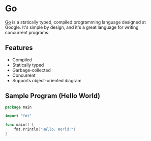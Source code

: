 # Go

[Go](https://go.dev/) is a statically typed, compiled programming language
designed at Google. It's simple by design, and it's a great language for
writing concurrent programs.

## Features

- Compiled
- Statically typed
- Garbage-collected
- Concurrent
- Supports object-oriented diagram

## Sample Program (Hello World)

```go
package main

import "fmt"

func main() {
    fmt.Println("Hello, World!")
}
```
